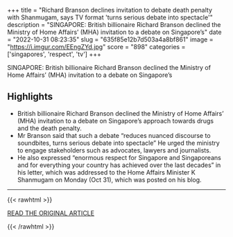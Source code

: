 +++
title = "Richard Branson declines invitation to debate death penalty with Shanmugam, says TV format 'turns serious debate into spectacle'"
description = "SINGAPORE: British billionaire Richard Branson declined the Ministry of Home Affairs’ (MHA) invitation to a debate on Singapore’s"
date = "2022-10-31 08:23:35"
slug = "635f85e12b7d503a4a8bf861"
image = "https://i.imgur.com/EEngZYd.jpg"
score = "898"
categories = ['singapores', 'respect', 'tv']
+++

SINGAPORE: British billionaire Richard Branson declined the Ministry of Home Affairs’ (MHA) invitation to a debate on Singapore’s

## Highlights

- British billionaire Richard Branson declined the Ministry of Home Affairs’ (MHA) invitation to a debate on Singapore’s approach towards drugs and the death penalty.
- Mr Branson said that such a debate “reduces nuanced discourse to soundbites, turns serious debate into spectacle” He urged the ministry to engage stakeholders such as advocates, lawyers and journalists.
- He also expressed “enormous respect for Singapore and Singaporeans and for everything your country has achieved over the last decades” in his letter, which was addressed to the Home Affairs Minister K Shanmugam on Monday (Oct 31), which was posted on his blog.

---

{{< rawhtml >}}
  <p class="article-category">
    <a target="_blank" href="https://www.channelnewsasia.com/singapore/richard-branson-shanmugam-mha-debate-death-penalty-drugs-3033886">READ THE ORIGINAL ARTICLE</a>
  </p>
{{< /rawhtml >}}
